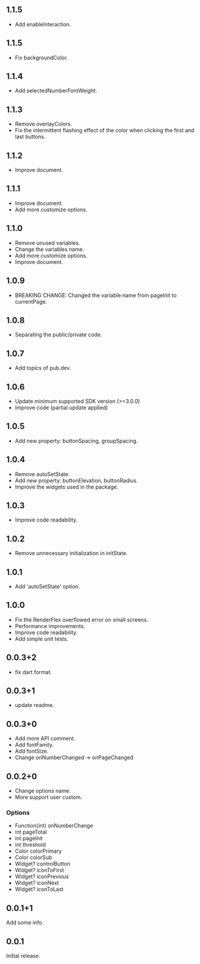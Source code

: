 ## 1.1.5
- Add enableInteraction.

## 1.1.5
- Fix backgroundColor.

## 1.1.4
- Add selectedNumberFontWeight.

## 1.1.3
- Remove overlayColors.
- Fix the intermittent flashing effect of the color when clicking the first and last buttons.

## 1.1.2
- Improve document.

## 1.1.1
- Improve document.
- Add more customize options.

## 1.1.0
- Remove unused variables.
- Change the variables name.
- Add more customize options.
- Improve document.

## 1.0.9
- BREAKING CHANGE: Changed the variable name from pageInit to currentPage.

## 1.0.8
- Separating the public/private code.

## 1.0.7
- Add topics of pub.dev.

## 1.0.6
- Update minimum supported SDK version (>=3.0.0)
- Improve code (partial update applied)

## 1.0.5
- Add new property: buttonSpacing, groupSpacing.
  
## 1.0.4
- Remove autoSetState.
- Add new property: buttonElevation, buttonRadius.
- Improve the widgets used in the package.

## 1.0.3 
- Improve code readability.

## 1.0.2
- Remove unnecessary initialization in initState.

## 1.0.1
- Add 'autoSetState' option.

## 1.0.0
- Fix the RenderFlex overflowed error on small screens.
- Performance improvements.
- Improve code readability.
- Add simple unit tests.

## 0.0.3+2
- fix dart format.

## 0.0.3+1
- update readme.

## 0.0.3+0
- Add more API comment.
- Add fontFamily.
- Add fontSize.
- Change onNumberChanged -> onPageChanged

## 0.0.2+0
- Change options name.
- More support user custom.

### Options
 - Function(int) onNumberChange
 - int pageTotal
 - int pageInit
 - int threshold
 - Color colorPrimary
 - Color colorSub
 - Widget? controlButton
 - Widget? iconToFirst
 - Widget? iconPrevious
 - Widget? iconNext
 - Widget? iconToLast

## 0.0.1+1
Add some info.

## 0.0.1
Initial release.

